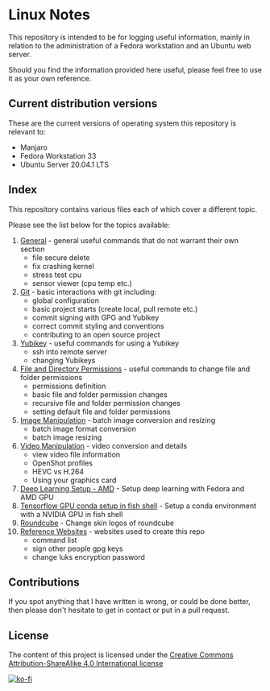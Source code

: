 # Linux Notes

This repository is intended to be for logging useful information, mainly in relation to the administration of a Fedora workstation and an Ubuntu web server.

Should you find the information provided here useful, please feel free to use it as your own reference.

## Current distribution versions

These are the current versions of operating system this repository is relevant to:

- Manjaro
- Fedora Workstation 33
- Ubuntu Server 20.04.1 LTS

## Index

This repository contains various files each of which cover a different topic.

Please see the list below for the topics available:

1. [General](general.md) - general useful commands that do not warrant their own section
	- file secure delete
	- fix crashing kernel
	- stress test cpu
	- sensor viewer (cpu temp etc.)
2. [Git](git.md) - basic interactions with git including:
	- global configuration
	- basic project starts (create local, pull remote etc.)
	- commit signing with GPG and Yubikey
	- correct commit styling and conventions
	- contributing to an open source project
3. [Yubikey](yubikey.md) - useful commands for using a Yubikey
	- ssh into remote server
	- changing Yubikeys
4. [File and Directory Permissions](file-dir-permissions.md) - useful commands to change file and folder permissions
	- permissions definition
	- basic file and folder permission changes
	- recursive file and folder permission changes
	- setting default file and folder permissions
5. [Image Manipulation](images.md) - batch image conversion and resizing
	- batch image format conversion 
	- batch image resizing
6. [Video Manipulation](videos.md) - video conversion and details
	- view video file information
	- OpenShot profiles
	- HEVC vs H.264
	- Using your graphics card
7. [Deep Learning Setup - AMD](deeplearning-setup-amd.md) - Setup deep learning with Fedora and AMD GPU
8. [Tensorflow GPU conda setup in fish shell](tensorflow-gpu-setup-fish.md) - Setup a conda environment with a NVIDIA GPU in fish shell  
9. [Roundcube](roundcube.md) - Change skin logos of roundcube
10. [Reference Websites](websites.md) - websites used to create this repo
	- command list
	- sign other people gpg keys
	- change luks encryption password

## Contributions

If you spot anything that I have written is wrong, or could be done better, then please don't hesitate to get in contact or put in a pull request.

## License

The content of this project is licensed under the [Creative Commons Attribution-ShareAlike 4.0 International license](LICENSE.md)

[![ko-fi](https://ko-fi.com/img/githubbutton_sm.svg)](https://ko-fi.com/Z8Z7G2C89)

